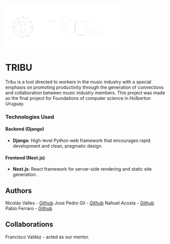 ![Logo](./logo.png)

# TRIBU
Tribu is a tool directed to workers in the music industry with a special emphasis on promoting productivity through the generation of connections and collaboration between music industry members.
This project was made as the final project for Foundations of computer science in Holberton Uruguay.

### Technologies Used

#### Backend (Django)

- **Django**: High-level Python web framework that encourages rapid development and clean, pragmatic design.

#### Frontend (Next.js)

- **Next.js**: React framework for server-side rendering and static site generation.

## Authors
Nicolás Valles - [Github](https://github.com/NicoV00)
Jose Pedro Gil - [Github](https://github.com/JOTALGS)
Nahuel Acosta - [Github](https://github.com/)
Pablo Ferraro - [Github](https://github.com/)
## Collaborations
Francisco Valdez - acted as our mentor.
